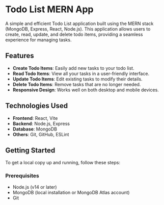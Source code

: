 # Todo List MERN App

A simple and efficient Todo List application built using the MERN stack (MongoDB, Express, React, Node.js). 
This application allows users to create, read, update, and delete todo items, providing a seamless experience for managing tasks.

## Features

- **Create Todo Items**: Easily add new tasks to your todo list.
- **Read Todo Items**: View all your tasks in a user-friendly interface.
- **Update Todo Items**: Edit existing tasks to modify their details.
- **Delete Todo Items**: Remove tasks that are no longer needed.
- **Responsive Design**: Works well on both desktop and mobile devices.

## Technologies Used

- **Frontend**: React, Vite
- **Backend**: Node.js, Express
- **Database**: MongoDB
- **Others**: Git, GitHub, ESLint

## Getting Started

To get a local copy up and running, follow these steps:

### Prerequisites

- Node.js (v14 or later)
- MongoDB (local installation or MongoDB Atlas account)
- Git


